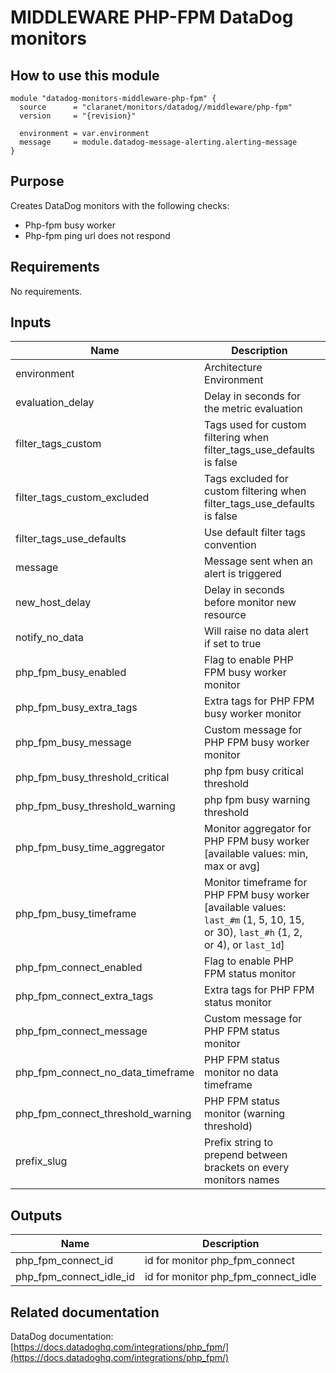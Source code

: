 # MIDDLEWARE PHP-FPM DataDog monitors

## How to use this module

```hcl
module "datadog-monitors-middleware-php-fpm" {
  source      = "claranet/monitors/datadog//middleware/php-fpm"
  version     = "{revision}"

  environment = var.environment
  message     = module.datadog-message-alerting.alerting-message
}

```

## Purpose

Creates DataDog monitors with the following checks:

- Php-fpm busy worker
- Php-fpm ping url does not respond

## Requirements

No requirements.

## Inputs

| Name | Description | Type | Default | Required |
|------|-------------|------|---------|:--------:|
| environment | Architecture Environment | `string` | n/a | yes |
| evaluation\_delay | Delay in seconds for the metric evaluation | `number` | `15` | no |
| filter\_tags\_custom | Tags used for custom filtering when filter\_tags\_use\_defaults is false | `string` | `"*"` | no |
| filter\_tags\_custom\_excluded | Tags excluded for custom filtering when filter\_tags\_use\_defaults is false | `string` | `""` | no |
| filter\_tags\_use\_defaults | Use default filter tags convention | `string` | `"true"` | no |
| message | Message sent when an alert is triggered | `any` | n/a | yes |
| new\_host\_delay | Delay in seconds before monitor new resource | `number` | `300` | no |
| notify\_no\_data | Will raise no data alert if set to true | `bool` | `true` | no |
| php\_fpm\_busy\_enabled | Flag to enable PHP FPM busy worker monitor | `string` | `"true"` | no |
| php\_fpm\_busy\_extra\_tags | Extra tags for PHP FPM busy worker monitor | `list(string)` | `[]` | no |
| php\_fpm\_busy\_message | Custom message for PHP FPM busy worker monitor | `string` | `""` | no |
| php\_fpm\_busy\_threshold\_critical | php fpm busy critical threshold | `number` | `90` | no |
| php\_fpm\_busy\_threshold\_warning | php fpm busy warning threshold | `number` | `80` | no |
| php\_fpm\_busy\_time\_aggregator | Monitor aggregator for PHP FPM busy worker [available values: min, max or avg] | `string` | `"avg"` | no |
| php\_fpm\_busy\_timeframe | Monitor timeframe for PHP FPM busy worker [available values: `last_#m` (1, 5, 10, 15, or 30), `last_#h` (1, 2, or 4), or `last_1d`] | `string` | `"last_10m"` | no |
| php\_fpm\_connect\_enabled | Flag to enable PHP FPM status monitor | `string` | `"true"` | no |
| php\_fpm\_connect\_extra\_tags | Extra tags for PHP FPM status monitor | `list(string)` | `[]` | no |
| php\_fpm\_connect\_message | Custom message for PHP FPM status monitor | `string` | `""` | no |
| php\_fpm\_connect\_no\_data\_timeframe | PHP FPM status monitor no data timeframe | `string` | `10` | no |
| php\_fpm\_connect\_threshold\_warning | PHP FPM status monitor (warning threshold) | `string` | `3` | no |
| prefix\_slug | Prefix string to prepend between brackets on every monitors names | `string` | `""` | no |

## Outputs

| Name | Description |
|------|-------------|
| php\_fpm\_connect\_id | id for monitor php\_fpm\_connect |
| php\_fpm\_connect\_idle\_id | id for monitor php\_fpm\_connect\_idle |

## Related documentation

DataDog documentation: [https://docs.datadoghq.com/integrations/php_fpm/](https://docs.datadoghq.com/integrations/php_fpm/)
